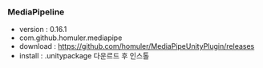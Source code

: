 
### MediaPipeline
- version : 0.16.1
- com.github.homuler.mediapipe
- download : https://github.com/homuler/MediaPipeUnityPlugin/releases
- install : .unitypackage 다운르드 후 인스톨